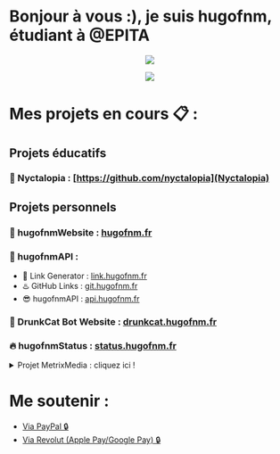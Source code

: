 # Bonjour à vous :), je suis hugofnm, étudiant à @EPITA

<p align="center"> 
    <img src="https://github-readme-stats.vercel.app/api?username=hugofnm&show_icons=true&theme=tokyonight">
</p>

<p align="center"> 
    <img src="https://komarev.com/ghpvc/?username=hugofnm&style=flat-square">
</p>

# Mes projets en cours 📋 :

## Projets éducatifs

### 🌌 Nyctalopia : [https://github.com/nyctalopia](Nyctalopia)

## Projets personnels

### 🥴 hugofnmWebsite : <a href="https://hugofnm.fr">hugofnm.fr</a>
### 🧩 hugofnmAPI :
- 🔗 Link Generator : <a href="https://link.hugofnm.fr">link.hugofnm.fr</a>
- ♨️ GitHub Links : <a href="https://git.hugofnm.fr">git.hugofnm.fr</a>
- 😎 hugofnmAPI : <a href="https://api.hugofnm.fr">api.hugofnm.fr</a>
### 🤖 DrunkCat Bot Website : <a href="https://drunkcat.hugofnm.fr">drunkcat.hugofnm.fr</a>
### 🔥 hugofnmStatus : <a href="https://status.hugofnm.fr">status.hugofnm.fr</a>
<details>
  <summary>Projet MetrixMedia : cliquez ici !</summary>
    
  ### ✅ Site officiel MetrixMedia : <a href="https://metrixmedia.fr">metrixmedia.fr</a>
  ### 🛒 Boutique Metrix : <a href="https://shop.metrixmedia.fr">shop.metrixmedia.fr</a>
  - ⬇️ MetrixTorrent : <a href="https://shop.metrixmedia.fr/divers/torrentdownloader">metrixmedia.fr</a>
  - 🧑‍🔧 MetrixSAV : <a href="https://sav.metrix.cf">sav.metrix.cf</a>
  - 📩 Réception de codes : <a href="https://sav.metrix.cf">sav.metrix.cf</a>
  - ☁️ MetrixDrive : <a href="https://drive.metrixmedia.fr">drive.metrixmedia.fr</a>
  ### 🎮 Boutique MetrixJV : <a href="https://jv.metrixmedia.fr">jv.metrixmedia.fr</a>
  ### 🔥 MetrixStatus : <a href="https://status.metrix.cf">status.metrix.cf</a>
</details>

# Me soutenir : 
- <a href="https://paypal.me/ougau/">Via PayPal 🔒</a>
- <a href="https://revolut.me/hugofnm">Via Revolut (Apple Pay/Google Pay) 🔒</a>
